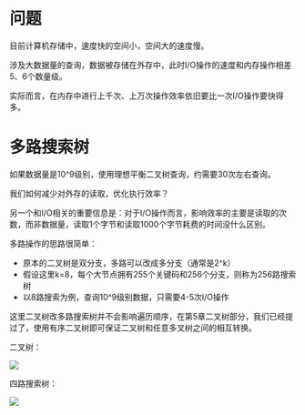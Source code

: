 # 问题
目前计算机存储中，速度快的空间小，空间大的速度慢。

涉及大数据量的查询，数据被存储在外存中，此时I/O操作的速度和内存操作相差5、6个数量级。

实际而言，在内存中进行上千次、上万次操作效率依旧要比一次I/O操作要快得多。

# 多路搜索树
如果数据量是10^9级别，使用理想平衡二叉树查询，约需要30次左右查询。

我们如何减少对外存的读取，优化执行效率？

另一个和I/O相关的重要信息是：对于I/O操作而言，影响效率的主要是读取的次数，而非数据量，读取1个字节和读取1000个字节耗费的时间没什么区别。

多路操作的思路很简单：
- 原本的二叉树是双分支，多路可以改成多分支（通常是2^k）
- 假设这里k=8，每个大节点拥有255个关键码和256个分支，则称为256路搜索树
- 以8路搜索为例，查询10^9级别数据，只需要4-5次I/O操作

这里二叉树改多路搜索树并不会影响遍历顺序，在第5章二叉树部分，我们已经提过了，使用有序二叉树即可保证二叉树和任意多叉树之间的相互转换。

二叉树：

![](https://pic.imgdb.cn/item/623955ab27f86abb2ae31e99.jpg)

四路搜索树：

![](https://pic.imgdb.cn/item/623955ea27f86abb2ae39202.jpg)